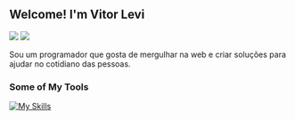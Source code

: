 ## Welcome! I'm Vitor Levi
<a href = "https://mail.google.com/mail/u/1/#inbox"><img src="https://img.shields.io/badge/Gmail-D14836?style=for-the-badge&logo=gmail&logoColor=white" target="_blank"></a>
<a href="https://www.linkedin.com/in/vitor-levi-1aa742248/" target="_blank"><img src="https://img.shields.io/badge/-LinkedIn-%230077B5?style=for-the-badge&logo=linkedin&logoColor=white" target="_blank"></a>   

Sou um programador que gosta de mergulhar na web e criar soluções para ajudar no cotidiano das pessoas.
  
### Some of My Tools
[![My Skills](https://skillicons.dev/icons?i=py,flask,django,fastapi,git,github,java,spring,javascript,postman,sql,mysql)](https://skillicons.dev)

